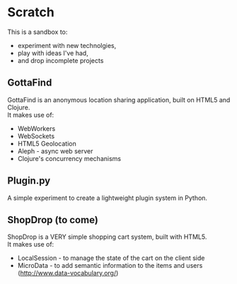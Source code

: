 Scratch
=======

This is a sandbox to:
* experiment with new technolgies, 
* play with ideas I've had, 
* and drop incomplete projects


GottaFind
---------

GottaFind is an anonymous location sharing application, built on HTML5 and Clojure.  
It makes use of:

* WebWorkers
* WebSockets
* HTML5 Geolocation
* Aleph - async web server
* Clojure's concurrency mechanisms


Plugin.py
---------

A simple experiment to create a lightweight plugin system in Python.


ShopDrop (to come)
---------

ShopDrop is a VERY simple shopping cart system, built with HTML5.  
It makes use of:

* LocalSession - to manage the state of the cart on the client side
* MicroData - to add semantic information to the items and users (http://www.data-vocabulary.org/)


